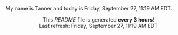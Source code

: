 My name is Tanner and today is Friday, September 27, 11:19 AM EDT.

<p align="center">This <i>README</i> file is generated <b>every 3 hours</b>!</br>Last refresh: Friday, September 27, 11:19 AM EDT<br /></p>
